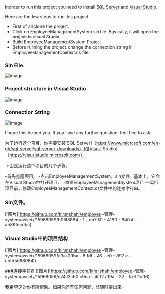 Inorder to run this project you need to install [SQL Server](https://www.microsoft.com/en-gb/sql-server/sql-server-downloads) and [Visual Studio](https://visualstudio.microsoft.com/).

Here are the few steps to run this project. 

- First of all clone the project. 
- Click on EmployeeManagementSystem.sln file. Basically, it will open the project in Visual Studio.
- Build EmployeeManagementSystem Project
- Before running the project, change the connection string in EmployeeManagementContext.cs file.

### Sln File.
![image](https://github.com/kiranshahi/Employee-Management-System/assets/15968059/b0f68884-1da7-4190-840d-50a589fecdbc)

### Project structure in Visual Studio
![image](https://github.com/kiranshahi/Employee-Management-System/assets/15968059/e9aa09ba-8fdf-46e0-897e-cbfd5d680841)

### Connection String
![image](https://github.com/kiranshahi/Employee-Management-System/assets/15968059/e74d2c60-c9ea-4012-a19a-22fae1f1cff6)


I hope this helped you. If you have any further question, feel free to ask.

为了运行这个项目，你需要安装[SQL Server]（https://www.microsoft.com/en-gb/sql-server/sql-server-downloads）和[Visual Studio]（https://visualstudio.microsoft.com/）。

下面是运行这个项目的几个步骤。

-首先克隆项目。
-点击EmployeeManagementSystem。sln文件。基本上，它会在Visual Studio中打开项目。
-构建EmployeeManagementSystem项目
—运行项目前，修改EmployeeManagementContext.cs文件中的连接字符串。

### Sln文件。
![图片](https://github.com/kiranshahi/employee -管理- system/assets/15968059/b0f68884 - 1 - da7 50 - 4190 - 840 d - - a589fecdbc)

### Visual Studio中的项目结构
![图片](https://github.com/kiranshahi/employee -管理- system/assets/15968059/e9aa09ba - 8 fdf - 46 - e0 - 897 e - cbfd5d680841)

###连接字符串
![图片](https://github.com/kiranshahi/employee -管理- system/assets/15968059/e74d2c60 c9ea - 4012 a19a - 22 - fae1f1cff6)


我希望这对你有所帮助。如果你还有任何问题，请随时提出来。